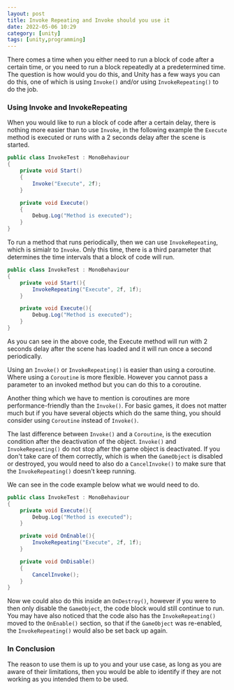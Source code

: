 ```yaml
---
layout: post
title: Invoke Repeating and Invoke should you use it
date: 2022-05-06 10:29
category: [unity]
tags: [unity,programming]
---
```


There comes a time when you either need to run a block of code after a certain time, or you need to run a block repeatedly at a predetermined time. The question is how would you do this, and Unity has a few ways you can do this, one of which is using `Invoke()` and/or using `InvokeRepeating()` to do the job.

### Using Invoke and InvokeRepeating

When you would like to run a block of code after a certain delay, there is nothing more easier than to use `Invoke`, in the following example the `Execute` method is executed or runs with a 2 seconds delay after the scene is started.

```csharp
public class InvokeTest : MonoBehaviour
{  
    private void Start()
    {
        Invoke("Execute", 2f);
    }

    private void Execute()
    {
        Debug.Log("Method is executed");
    }  
}
```

To run a method that runs periodically, then we can use `InvokeRepeating`, which is simialr to `Invoke`. Only this time, there is a third parameter that determines the time intervals that a block of code will run.

```csharp
public class InvokeTest : MonoBehaviour
{  
    private void Start(){
        InvokeRepeating("Execute", 2f, 1f);
    }

    private void Execute(){
        Debug.Log("Method is executed");
    }  
}
```

As you can see in the above code, the Execute method will run with 2 seconds delay after the scene has loaded and it will run once a second periodically.

Using an `Invoke()` or `InvokeRepeating()` is easier than using a coroutine. Where using a `Coroutine` is more flexible. However you cannot pass a parameter to an invoked method but you can do this to a coroutine.

Another thing which we have to mention is coroutines are more performance-friendly than the `Invoke()`. For basic games, it does not matter much but if you have several objects which do the same thing, you should consider using `Coroutine` instead of `Invoke()`.

The last difference between `Invoke()` and a `Coroutine`, is the execution condition after the deactivation of the object. `Invoke()` and `InvokeRepeating()` do not stop after the game object is deactivated. If you don't take care of them correctly, which is when the `GameObject` is disabled or destroyed, you would need to also do a `CancelInvoke()` to make sure that the `InvokeRepeating()` doesn't keep running.

We can see in the code example below what we would need to do.

```csharp
public class InvokeTest : MonoBehaviour
{  
    private void Execute(){
        Debug.Log("Method is executed");
    }

    private void OnEnable(){
        InvokeRepeating("Execute", 2f, 1f);
    }

    private void OnDisable()
    {
        CancelInvoke();
    }
}
```

Now we could also do this inside an `OnDestroy()`, however if you were to then only disable the `GameObject`, the code block would still continue to run. You may have also noticed that the code also has the `InvokeRepeating()` moved to the `OnEnable()` section, so that if the `GameObject` was re-enabled, the `InvokeRepeating()` would also be set back up again.

### In Conclusion

The reason to use them is up to you and your use case, as long as you are aware of their limitations, then you would be able to identify if they are not working as you intended them to be used.
